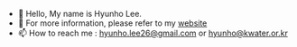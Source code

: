 - 👋 Hello, My name is Hyunho Lee. 
- 👀 For more information, please refer to my [website](https://hyunholee26.github.io/)
- 📫 How to reach me : hyunho.lee26@gmail.com or hyunho@kwater.or.kr

<!---
hyunholee26/hyunholee26 is a ✨ special ✨ repository because its `README.md` (this file) appears on your GitHub profile.
You can click the Preview link to take a look at your changes.
--->
